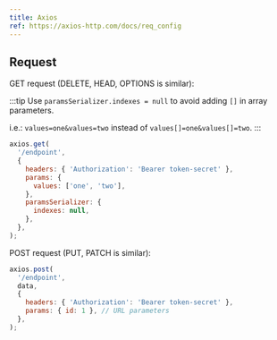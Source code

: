 ```yaml
---
title: Axios
ref: https://axios-http.com/docs/req_config
---
```


## Request

GET request (DELETE, HEAD, OPTIONS is similar):

:::tip
Use `paramsSerializer.indexes = null` to avoid adding `[]` in array parameters.

i.e.: `values=one&values=two` instead of `values[]=one&values[]=two`.
:::

```js
axios.get(
  '/endpoint',
  {
    headers: { 'Authorization': 'Bearer token-secret' },
    params: {
      values: ['one', 'two'],
    },
    paramsSerializer: {
      indexes: null,
    },
  },
);
```

POST request (PUT, PATCH is similar):

```js
axios.post(
  '/endpoint',
  data,
  {
    headers: { 'Authorization': 'Bearer token-secret' },
    params: { id: 1 }, // URL parameters
  },
);
```
